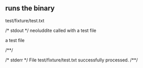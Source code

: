 ## runs the binary
test/fixture/test.txt

/* stdout */
neoluddite called with a test file

a test file

/**/

/* stderr */
File test/fixture/test.txt successfully processed.
/**/